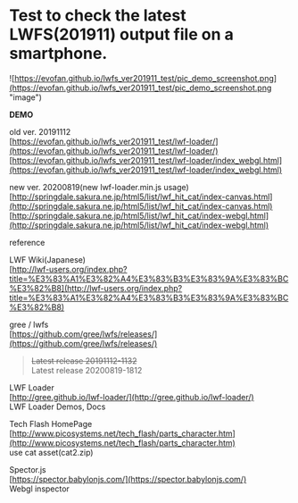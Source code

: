 # Test to check the latest LWFS(201911) output file on a smartphone.

![https://evofan.github.io/lwfs_ver201911_test/pic_demo_screenshot.png](https://evofan.github.io/lwfs_ver201911_test/pic_demo_screenshot.png "image")  

**DEMO**  

old ver. 20191112  
[https://evofan.github.io/lwfs_ver201911_test/lwf-loader/](https://evofan.github.io/lwfs_ver201911_test/lwf-loader/)  
[https://evofan.github.io/lwfs_ver201911_test/lwf-loader/index_webgl.html](https://evofan.github.io/lwfs_ver201911_test/lwf-loader/index_webgl.html)  

new ver. 20200819(new lwf-loader.min.js usage)  
[http://springdale.sakura.ne.jp/html5/list/lwf_hit_cat/index-canvas.html](http://springdale.sakura.ne.jp/html5/list/lwf_hit_cat/index-canvas.html)  
[http://springdale.sakura.ne.jp/html5/list/lwf_hit_cat/index-webgl.html](http://springdale.sakura.ne.jp/html5/list/lwf_hit_cat/index-webgl.html)  

reference  

LWF Wiki(Japanese)  
[http://lwf-users.org/index.php?title=%E3%83%A1%E3%82%A4%E3%83%B3%E3%83%9A%E3%83%BC%E3%82%B8](http://lwf-users.org/index.php?title=%E3%83%A1%E3%82%A4%E3%83%B3%E3%83%9A%E3%83%BC%E3%82%B8)  

gree / lwfs  
[https://github.com/gree/lwfs/releases/](https://github.com/gree/lwfs/releases/)  
>~~Latest release 20191112-1132~~  
>Latest release 20200819-1812  

LWF Loader  
[http://gree.github.io/lwf-loader/](http://gree.github.io/lwf-loader/)  
LWF Loader Demos, Docs  

Tech Flash HomePage  
[http://www.picosystems.net/tech_flash/parts_character.htm](http://www.picosystems.net/tech_flash/parts_character.htm)  
use cat asset(cat2.zip)  

Spector.js  
[https://spector.babylonjs.com/](https://spector.babylonjs.com/)  
Webgl inspector  
